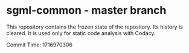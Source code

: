 # sgml-common - master branch

This repository contains the frozen state of the repository.
Its history is cleared. It is used only for static code
analysis with Codacy.

Commit Time: 1716970306